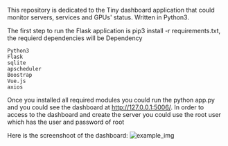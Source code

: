This repository is dedicated to the  Tiny dashboard application that could monitor servers, services and GPUs' status. Written in Python3. 

The first step to run the Flask application is pip3 install -r requirements.txt, the requierd dependencies will be Dependency

    Python3
    Flask
    sqlite
    apscheduler
    Boostrap
    Vue.js
    axios
 Once you installed all required modules you could run the python app.py and you could see the dashboard at http://127.0.0.1:5006/. In order to access to the dashboard and create the server you could use the root user which has the user and password of root
 
Here is the screenshoot of the dashboard:
![example_img](https://user-images.githubusercontent.com/23243761/75569981-7a136480-5a56-11ea-96a5-f983be899cb2.png)

